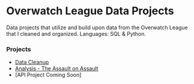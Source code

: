 # Overwatch League Data Projects
Data projects that utilize and build upon data from the Overwatch League that I cleaned and organized. Languages: SQL & Python.

### Projects
- [Data Cleanup](https://github.com/maxtoll/Overwatch-League-Data/tree/main/Data%20Cleanup)
- [Analysis - The Assault on Assault](https://nbviewer.org/github/maxtoll/Overwatch-League-Data/blob/main/Analysis%20-%20The%20Assault%20on%20Assault.ipynb)
- [API Project Coming Soon]
